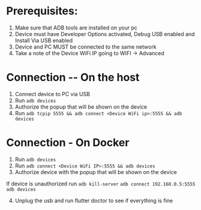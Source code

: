 # Prerequisites:

1. Make sure that ADB tools are installed on your pc
2. Device must have Developer Options activated, Debug USB enabled and Install Via USB enabled
3. Device and PC MUST be connected to the same network
4. Take a note of the Device WiFi IP going to WIFI -> Advanced

# Connection -- On the host

1. Connect device to PC via USB
2. Run `adb devices`
3. Authorize the popup that will be shown on the device
4. Run `adb tcpip 5555 && adb connect <Device WiFi ip>:5555 && adb devices`

# Connection - On Docker

1. Run `adb devices`
2. Run `adb connect <Device WiFi IP>:5555 && adb devices`
3. Authorize device with the popup that will be shown on the device

If device is unauthorized run 
`adb kill-server`
`adb connect 192.168.0.5:5555`
`adb devices`

4. Unplug the usb and run flutter doctor to see if everything is fine